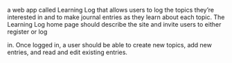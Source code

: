  a web app called Learning Log that allows users to 
log the topics they’re interested in and to make journal entries 
as they learn about each topic. The Learning Log home page 
should describe the site and invite users to either register or log 

in. Once logged in, a user should be able to create new topics, 
add new entries, and read and edit existing entries.
